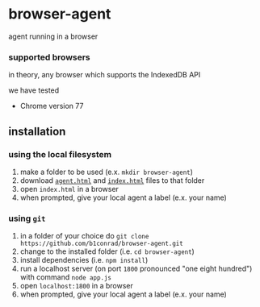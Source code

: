 # browser-agent
agent running in a browser

### supported browsers

in theory, any browser which supports the IndexedDB API

we have tested

- Chrome version 77

## installation

### using the local filesystem

1. make a folder to be used (e.x. `mkdir browser-agent`)
1. download [`agent.html`](https://raw.githubusercontent.com/b1conrad/browser-agent/master/agent.html) and [`index.html`](https://raw.githubusercontent.com/b1conrad/browser-agent/master/index.html) files to that folder
1. open `index.html` in a browser
1. when prompted, give your local agent a label (e.x. your name)

### using `git`

1. in a folder of your choice do `git clone https://github.com/b1conrad/browser-agent.git`
1. change to the installed folder (i.e. `cd browser-agent`)
1. install dependencies (i.e. `npm install`)
1. run a localhost server (on port `1800` pronounced "one eight hundred") with command `node app.js`
1. open `localhost:1800` in a browser
1. when prompted, give your local agent a label (e.x. your name)
